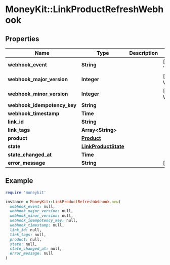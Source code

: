 # MoneyKit::LinkProductRefreshWebhook

## Properties

| Name | Type | Description | Notes |
| ---- | ---- | ----------- | ----- |
| **webhook_event** | **String** |  | [optional][default to &#39;link.product_refresh&#39;] |
| **webhook_major_version** | **Integer** |  | [optional][default to WEBHOOK_MAJOR_VERSION::N1] |
| **webhook_minor_version** | **Integer** |  | [optional][default to WEBHOOK_MINOR_VERSION::N0] |
| **webhook_idempotency_key** | **String** |  |  |
| **webhook_timestamp** | **Time** |  |  |
| **link_id** | **String** |  |  |
| **link_tags** | **Array&lt;String&gt;** |  |  |
| **product** | [**Product**](Product.md) |  |  |
| **state** | [**LinkProductState**](LinkProductState.md) |  |  |
| **state_changed_at** | **Time** |  |  |
| **error_message** | **String** |  | [optional] |

## Example

```ruby
require 'moneykit'

instance = MoneyKit::LinkProductRefreshWebhook.new(
  webhook_event: null,
  webhook_major_version: null,
  webhook_minor_version: null,
  webhook_idempotency_key: null,
  webhook_timestamp: null,
  link_id: null,
  link_tags: null,
  product: null,
  state: null,
  state_changed_at: null,
  error_message: null
)
```

